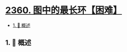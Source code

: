 # [2360. 图中的最长环【困难】](https://github.com/tnotesjs/TNotes.leetcode/tree/main/notes/2360.%20%E5%9B%BE%E4%B8%AD%E7%9A%84%E6%9C%80%E9%95%BF%E7%8E%AF%E3%80%90%E5%9B%B0%E9%9A%BE%E3%80%91)

<!-- region:toc -->

- [1. 📝 概述](#1--概述)

<!-- endregion:toc -->

## 1. 📝 概述
